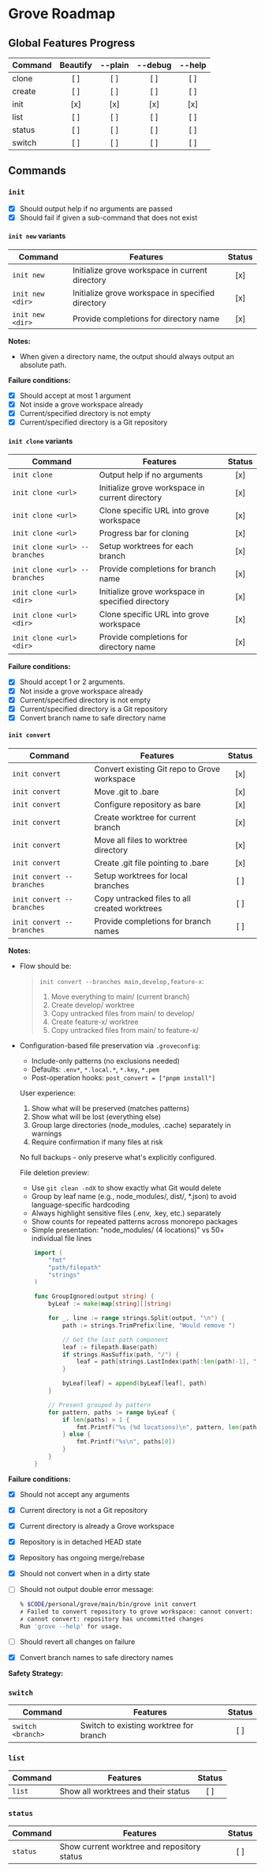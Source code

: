 # Grove Roadmap

## Global Features Progress

| Command | Beautify | --plain | --debug | --help |
| ------- | :------: | :-----: | :-----: | :----: |
| clone   |   [ ]    |   [ ]   |   [ ]   |  [ ]   |
| create  |   [ ]    |   [ ]   |   [ ]   |  [ ]   |
| init    |   [x]    |   [x]   |   [x]   |  [x]   |
| list    |   [ ]    |   [ ]   |   [ ]   |  [ ]   |
| status  |   [ ]    |   [ ]   |   [ ]   |  [ ]   |
| switch  |   [ ]    |   [ ]   |   [ ]   |  [ ]   |

## Commands

### `init`

- [x] Should output help if no arguments are passed
- [x] Should fail if given a sub-command that does not exist

#### `init new` variants

| Command          | Features                                          | Status |
| ---------------- | ------------------------------------------------- | :----: |
| `init new`       | Initialize grove workspace in current directory   |  [x]   |
| `init new <dir>` | Initialize grove workspace in specified directory |  [x]   |
| `init new <dir>` | Provide completions for directory name            |  [x]   |

**Notes:**

- When given a directory name, the output should always output an absolute path.

**Failure conditions:**

- [x] Should accept at most 1 argument
- [x] Not inside a grove workspace already
- [x] Current/specified directory is not empty
- [x] Current/specified directory is a Git repository

#### `init clone` variants

| Command                       | Features                                          | Status |
| ----------------------------- | ------------------------------------------------- | :----: |
| `init clone`                  | Output help if no arguments                       |  [x]   |
| `init clone <url>`            | Initialize grove workspace in current directory   |  [x]   |
| `init clone <url>`            | Clone specific URL into grove workspace           |  [x]   |
| `init clone <url>`            | Progress bar for cloning                          |  [x]   |
| `init clone <url> --branches` | Setup worktrees for each branch                   |  [x]   |
| `init clone <url> --branches` | Provide completions for branch name               |  [x]   |
| `init clone <url> <dir>`      | Initialize grove workspace in specified directory |  [x]   |
| `init clone <url> <dir>`      | Clone specific URL into grove workspace           |  [x]   |
| `init clone <url> <dir>`      | Provide completions for directory name            |  [x]   |

**Failure conditions:**

- [x] Should accept 1 or 2 arguments.
- [x] Not inside a grove workspace already
- [x] Current/specified directory is not empty
- [x] Current/specified directory is a Git repository
- [x] Convert branch name to safe directory name

#### `init convert`

| Command                   | Features                                      | Status |
| ------------------------- | --------------------------------------------- | :----: |
| `init convert`            | Convert existing Git repo to Grove workspace  |  [x]   |
| `init convert`            | Move .git to .bare                            |  [x]   |
| `init convert`            | Configure repository as bare                  |  [x]   |
| `init convert`            | Create worktree for current branch            |  [x]   |
| `init convert`            | Move all files to worktree directory          |  [x]   |
| `init convert`            | Create .git file pointing to .bare            |  [x]   |
| `init convert --branches` | Setup worktrees for local branches            |  [ ]   |
| `init convert --branches` | Copy untracked files to all created worktrees |  [ ]   |
| `init convert --branches` | Provide completions for branch names          |  [ ]   |

**Notes:**

- Flow should be:

    > `init convert --branches main,develop,feature-x`:
    >
    > 1. Move everything to main/ (current branch)
    > 2. Create develop/ worktree
    > 3. Copy untracked files from main/ to develop/
    > 4. Create feature-x/ worktree
    > 5. Copy untracked files from main/ to feature-x/

- Configuration-based file preservation via `.groveconfig`:
    - Include-only patterns (no exclusions needed)
    - Defaults: `.env*`, `*.local.*`, `*.key`, `*.pem`
    - Post-operation hooks: `post_convert = ["pnpm install"]`

    User experience:
    1. Show what will be preserved (matches patterns)
    2. Show what will be lost (everything else)
    3. Group large directories (node_modules, .cache) separately in warnings
    4. Require confirmation if many files at risk

    No full backups - only preserve what's explicitly configured.

    File deletion preview:
    - Use `git clean -ndX` to show exactly what Git would delete
    - Group by leaf name (e.g., node_modules/, dist/, \*.json) to avoid language-specific hardcoding
    - Always highlight sensitive files (.env, .key, etc.) separately
    - Show counts for repeated patterns across monorepo packages
    - Simple presentation: "node_modules/ (4 locations)" vs 50+ individual file lines

    ```go
    	import (
    		"fmt"
    		"path/filepath"
    		"strings"
    	)

    	func GroupIgnored(output string) {
    		byLeaf := make(map[string][]string)

    		for _, line := range strings.Split(output, "\n") {
    			path := strings.TrimPrefix(line, "Would remove ")

    			// Get the last path component
    			leaf := filepath.Base(path)
    			if strings.HasSuffix(path, "/") {
    				leaf = path[strings.LastIndex(path[:len(path)-1], "/")+1:]
    			}

    			byLeaf[leaf] = append(byLeaf[leaf], path)
    		}

    		// Present grouped by pattern
    		for pattern, paths := range byLeaf {
    			if len(paths) > 1 {
    				fmt.Printf("%s (%d locations)\n", pattern, len(paths))
    			} else {
    				fmt.Printf("%s\n", paths[0])
    			}
    		}
    	}
    ```

**Failure conditions:**

- [x] Should not accept any arguments
- [x] Current directory is not a Git repository
- [x] Current directory is already a Grove workspace
- [x] Repository is in detached HEAD state
- [x] Repository has ongoing merge/rebase
- [x] Should not convert when in a dirty state

- [ ] Should not output double error message:

    ```sh
    % $CODE/personal/grove/main/bin/grove init convert
    ✗ Failed to convert repository to grove workspace: cannot convert: repository has uncommitted changes
    ✗ cannot convert: repository has uncommitted changes
    Run 'grove --help' for usage.
    ```

- [ ] Should revert all changes on failure
- [x] Convert branch names to safe directory names

**Safety Strategy:**

### `switch`

| Command           | Features                               | Status |
| ----------------- | -------------------------------------- | :----: |
| `switch <branch>` | Switch to existing worktree for branch |  [ ]   |

### `list`

| Command | Features                            | Status |
| ------- | ----------------------------------- | :----: |
| `list`  | Show all worktrees and their status |  [ ]   |

### `status`

| Command  | Features                                    | Status |
| -------- | ------------------------------------------- | :----: |
| `status` | Show current worktree and repository status |  [ ]   |
